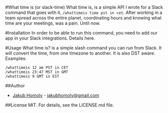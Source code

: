#What time is (or slack-time)
What time is, is a simple API I wrote for a Slack command that goes with it, `/whattimeis time pst in cet`. After working in a team spread across the entire planet, coordinating hours and knowing what time are your meetings, was a pain. Until now.

#Installation
In order to be able to run this command, you need to add our app in your Slack integrations. Details here.

#Usage
What time is? is a simple slash command you can run from Slack. It will convert the time, from one timezone to another. It is also DST aware. Examples:

```
/whattimeis 12 am PST in CET
/whattimeis 23:47 MST in GMT
/whattimeis 9 GMT in EST
```

##Author
* [Jakub Homoly](https://github.com/insanesvk) - jakubhomoly@gmail.com

##License
MIT. For details, see the LICENSE.md file.